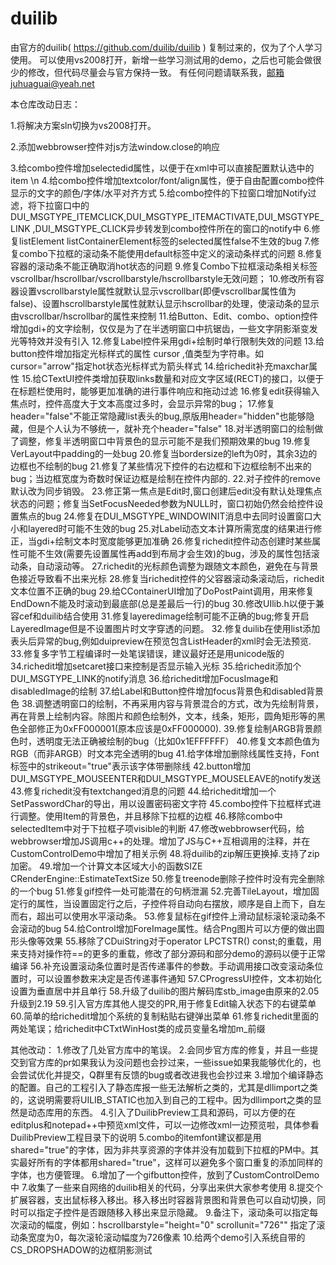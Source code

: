 # duilib
由官方的duilib( https://github.com/duilib/duilib ) 复制过来的，仅为了个人学习使用。
可以使用vs2008打开，新增一些学习测试用的demo，之后也可能会做很少的修改，但代码尽量会与官方保持一致。
有任何问题请联系我，邮箱juhuaguai@yeah.net

本仓库改动日志：

1.将解决方案sln切换为vs2008打开。

2.添加webbrowser控件对js方法window.close的响应

3.给combo控件增加selectedid属性，以便于在xml中可以直接配置默认选中的item \n
4.给combo控件增加textcolor/font/align属性，便于自由配置combo控件显示的文字的颜色/字体/水平对齐方式
5.给combo控件的下拉窗口增加Notify过滤，将下拉窗口中的DUI_MSGTYPE_ITEMCLICK,DUI_MSGTYPE_ITEMACTIVATE,DUI_MSGTYPE_LINK ,DUI_MSGTYPE_CLICK异步转发到combo控件所在的窗口的notify中
6.修复listElement listContainerElement标签的selected属性false不生效的bug
7.修复combo下拉框的滚动条不能使用default标签中定义的滚动条样式的问题
8.修复容器的滚动条不能正确取消hot状态的问题
9.修复Combo下拉框滚动条相关标签vscrollbar/hscrollbar/vscrollbarstyle/hscrollbarstyle无效问题；
10.修改所有容器设置vscrollbarstyle属性就默认显示vscrollbar(即便vscrollbar属性值为false)、设置hscrollbarstyle属性就默认显示hscrollbar的处理，使滚动条的显示由vscrollbar/hscrollbar的属性来控制
11.给Button、Edit、combo、option控件增加gdi+的文字绘制，仅仅是为了在半透明窗口中抗锯齿，一些文字阴影渐变发光等特效并没有引入
12.修复Label控件采用gdi+绘制时单行限制失效的问题
13.给button控件增加指定光标样式的属性 cursor ,值类型为字符串。如cursor="arrow"指定hot状态光标样式为箭头样式
14.给richedit补充maxchar属性
15.给CTextUI控件类增加获取links数量和对应文字区域(RECT)的接口，以便于在标题栏使用时，能够更加准确的进行事件响应和拖动过滤
16.修复edit获得输入焦点时，控件高度大于文本高度过多时，会显示异常的bug；
17.修复header="false"不能正常隐藏list表头的bug,原版用header="hidden"也能够隐藏，但是个人认为不够统一，就补充个header="false"
18.对半透明窗口的绘制做了调整，修复半透明窗口中背景色的显示可能不是我们预期效果的bug
19.修复VerLayout中padding的一处bug
20.修复当bordersize的left为0时，其余3边的边框也不绘制的bug
21.修复了某些情况下控件的右边框和下边框绘制不出来的bug；当边框宽度为奇数时保证边框是绘制在控件内部的.
22.对子控件的remove默认改为同步销毁。
23.修正第一焦点是Edit时,窗口创建后edit没有默认处理焦点状态的问题；修复当SetFocusNeeded参数为NULL时，窗口初始仍然会给控件设置焦点的bug
24.修复在DUI_MSGTYPE_WINDOWINIT消息中去同时设置窗口大小和layered时可能不生效的bug
25.对Label动态文本计算所需宽度的结果进行修正，当gdi+绘制文本时宽度能够更加准确
26.修复richedit控件动态创建时某些属性可能不生效(需要先设置属性再add到布局才会生效)的bug，涉及的属性包括滚动条，自动滚动等。
27.richedit的光标颜色调整为跟随文本颜色，避免在与背景色接近导致看不出来光标
28.修复当richedit控件的父容器滚动条滚动后，richedit文本位置不正确的bug
29.给CContainerUI增加了DoPostPaint调用，用来修复EndDown不能及时滚动到最底部(总是差最后一行)的bug
30.修改UIlib.h以便于兼容cef和duilib结合使用
31.修复layeredimage绘制可能不正确的bug;修复开启LayeredImage但是不设置图片时文字穿透的问题。
32.修复duilib在使用list添加表头后异常的bug,例如duipreview在预览包含ListHeader的xml时会无法预览.
33.修复多字节工程编译时一处笔误错误，建议最好还是用unicode版的
34.richedit增加setcaret接口来控制是否显示输入光标
35.给richedit添加个DUI_MSGTYPE_LINK的notify消息
36.给richedit增加FocusImage和disabledImage的绘制
37.给Label和Button控件增加focus背景色和disabled背景色
38.调整透明窗口的绘制，不再采用内容与背景混合的方式，改为先绘制背景，再在背景上绘制内容。除图片和颜色绘制外，文本，线条，矩形，圆角矩形等的黑色全部修正为0xFF000001(原本应该是0xFF000000).
39.修复绘制ARGB背景颜色时，透明度无法正确被绘制的bug（比如0x1EFFFFFF）
40.修复文本颜色值为RGB（而非ARGB）时文本完全透明的bug
41.给字体增加删除线属性支持，Font标签中的strikeout="true"表示该字体带删除线
42.button增加DUI_MSGTYPE_MOUSEENTER和DUI_MSGTYPE_MOUSELEAVE的notify发送
43.修复richedit没有textchanged消息的问题
44.给richedit增加一个SetPasswordChar的导出，用以设置密码密文字符
45.combo控件下拉框样式进行调整。使用Item的背景色，并且移除下拉框的边框
46.移除combo中selectedItem中对于下拉框子项visible的判断
47.修改webbrowser代码，给webbrowser增加JS调用c++的处理。增加了JS与C++互相调用的注释，并在CustomControlDemo中增加了相关示例
48.将duilib的zip解压更换掉.支持了zip加密。
49.增加一个计算文本区域大小的函数SIZE CRenderEngine::EstimateTextSize
50.修复treenode删除子控件时没有完全删除的一个bug
51.修复gif控件一处可能潜在的句柄泄漏
52.完善TileLayout，增加固定行的属性，当设置固定行之后，子控件将自动向右摆放，顺序是自上而下，自左而右，超出可以使用水平滚动条。
53.修复鼠标在gif控件上滑动鼠标滚轮滚动条不会滚动的bug
54.给Control增加ForeImage属性。结合Png图片可以方便的做出圆形头像等效果
55.移除了CDuiString对于operator LPCTSTR() const;的重载，用来支持对操作符==的更多的重载，修改了部分源码和部分demo的源码以便于正常编译
56.补充设置滚动条位置时是否传递事件的参数。手动调用接口改变滚动条位置时，可以设置参数来决定是否传递事件通知
57.CProgressUI控件，文本初始化设置为垂直居中并且单行
58.升级了duilib的图片解码库stb_image由原来的2.05升级到2.19
59.引入官方库其他人提交的PR,用于修复Edit输入状态下的右键菜单
60.简单的给richedit增加个系统的复制粘贴右键弹出菜单
61.修复richedit里面的两处笔误；给richedit中CTxtWinHost类的成员变量名增加m_前缀

其他改动：
1.修改了几处官方库中的笔误。
2.会同步官方库的修复，并且一些提交到官方库的pr如果我认为没问题也会抄过来，一些issue如果我能够优化的，也会尝试优化并提交，Q群里有反馈的bug或者改进我也会抄过来
3.增加个编译静态的配置。自己的工程引入了静态库报一些无法解析之类的，尤其是dllimport之类的，这说明需要将UILIB_STATIC也加入到自己的工程中。因为dllimport之类的显然是动态库用的东西。
4.引入了DuilibPreview工具和源码，可以方便的在editplus和notepad++中预览xml文件，可以一边修改xml一边预览啦，具体参看DuilibPreview工程目录下的说明
5.combo的itemfont建议都是用 shared="true"的字体，因为非共享资源的字体并没有加载到下拉框的PM中。其实最好所有的字体都用shared="true"，这样可以避免多个窗口重复的添加同样的字体，也方便管理。
6.增加了一个gifbutton控件，放到了CustomControlDemo中
7.收集了一些来自网络的duilib相关的代码，分享出来供大家参考使用
8.提交个扩展容器，支出鼠标移入移出。移入移出时容器背景图和背景色可以自动切换，同时可以指定子控件是否跟随移入移出来显示隐藏。
9.备注下，滚动条可以指定每次滚动的幅度，例如：hscrollbarstyle="height=&quot;0&quot; scrollunit=&quot;726&quot;" 指定了滚动条宽度为0，每次滚轮滚动幅度为726像素
10.给两个demo引入系统自带的CS_DROPSHADOW的边框阴影测试
